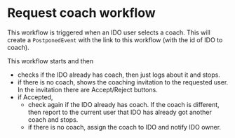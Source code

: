 # Request coach workflow

This workflow is triggered when an IDO user selects a coach. This will
create a `PostponedEvent` with the link to this workflow (with the id of 
IDO to coach).

This workflow starts and then
 - checks if the IDO already has coach, then just logs about it and stops.
 - if there is no coach, shows the coaching invitation to the requested user.
   In the invitation there are Accept/Reject buttons.
 - if Accepted, 
   - check again if the IDO already has coach. If the coach is different, then
     report to the current user that IDO has already got another coach and stops.
   - if there is no coach, assign the coach to IDO and notify IDO owner.
